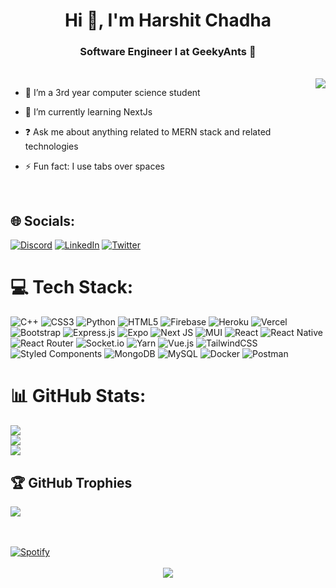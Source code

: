 <h1 align="center">Hi 👋, I'm Harshit Chadha </h1>

### <div align="center">Software Engineer I at GeekyAnts 🚀</div>  
  
  <br/>
  
  <img align="right" src="https://user-images.githubusercontent.com/62325935/194910557-5b39db09-cae8-481c-be9b-743d707a7f20.gif"/>
  

  <div align="left">

- 🔭 I’m a 3rd year computer science student
  

- 🌱 I’m currently learning NextJs  
  

- ❓ Ask me about anything related to MERN stack and related technologies  
  

- ⚡ Fun fact: I use tabs over spaces  

</div>
  
  

<br/>  


## 🌐 Socials:
[![Discord](https://img.shields.io/badge/Discord-%237289DA.svg?logo=discord&logoColor=white)](htttps://discord.gg/harshit0571#3473) [![LinkedIn](https://img.shields.io/badge/LinkedIn-%230077B5.svg?logo=linkedin&logoColor=white)](https://linkedin.com/in//in/harshit-chadha-682794214/) [![Twitter](https://img.shields.io/badge/Twitter-%231DA1F2.svg?logo=Twitter&logoColor=white)](https://twitter.com/harshit0571) 

# 💻 Tech Stack:
![C++](https://img.shields.io/badge/c++-%2300599C.svg?style=for-the-badge&logo=c%2B%2B&logoColor=white) ![CSS3](https://img.shields.io/badge/css3-%231572B6.svg?style=for-the-badge&logo=css3&logoColor=white) ![Python](https://img.shields.io/badge/python-3670A0?style=for-the-badge&logo=python&logoColor=ffdd54) ![HTML5](https://img.shields.io/badge/html5-%23E34F26.svg?style=for-the-badge&logo=html5&logoColor=white) ![Firebase](https://img.shields.io/badge/firebase-%23039BE5.svg?style=for-the-badge&logo=firebase) ![Heroku](https://img.shields.io/badge/heroku-%23430098.svg?style=for-the-badge&logo=heroku&logoColor=white) ![Vercel](https://img.shields.io/badge/vercel-%23000000.svg?style=for-the-badge&logo=vercel&logoColor=white) ![Bootstrap](https://img.shields.io/badge/bootstrap-%23563D7C.svg?style=for-the-badge&logo=bootstrap&logoColor=white) ![Express.js](https://img.shields.io/badge/express.js-%23404d59.svg?style=for-the-badge&logo=express&logoColor=%2361DAFB) ![Expo](https://img.shields.io/badge/expo-1C1E24?style=for-the-badge&logo=expo&logoColor=#D04A37) ![Next JS](https://img.shields.io/badge/Next-black?style=for-the-badge&logo=next.js&logoColor=white) ![MUI](https://img.shields.io/badge/MUI-%230081CB.svg?style=for-the-badge&logo=material-ui&logoColor=white) ![React](https://img.shields.io/badge/react-%2320232a.svg?style=for-the-badge&logo=react&logoColor=%2361DAFB) ![React Native](https://img.shields.io/badge/react_native-%2320232a.svg?style=for-the-badge&logo=react&logoColor=%2361DAFB) ![React Router](https://img.shields.io/badge/React_Router-CA4245?style=for-the-badge&logo=react-router&logoColor=white) ![Socket.io](https://img.shields.io/badge/Socket.io-black?style=for-the-badge&logo=socket.io&badgeColor=010101) ![Yarn](https://img.shields.io/badge/yarn-%232C8EBB.svg?style=for-the-badge&logo=yarn&logoColor=white) ![Vue.js](https://img.shields.io/badge/vuejs-%2335495e.svg?style=for-the-badge&logo=vuedotjs&logoColor=%234FC08D) ![TailwindCSS](https://img.shields.io/badge/tailwindcss-%2338B2AC.svg?style=for-the-badge&logo=tailwind-css&logoColor=white) ![Styled Components](https://img.shields.io/badge/styled--components-DB7093?style=for-the-badge&logo=styled-components&logoColor=white) ![MongoDB](https://img.shields.io/badge/MongoDB-%234ea94b.svg?style=for-the-badge&logo=mongodb&logoColor=white) ![MySQL](https://img.shields.io/badge/mysql-%2300f.svg?style=for-the-badge&logo=mysql&logoColor=white) ![Docker](https://img.shields.io/badge/docker-%230db7ed.svg?style=for-the-badge&logo=docker&logoColor=white) ![Postman](https://img.shields.io/badge/Postman-FF6C37?style=for-the-badge&logo=postman&logoColor=white)
# 📊 GitHub Stats:
![](https://github-readme-stats.vercel.app/api?username=harshit0571&theme=vue&hide_border=false&include_all_commits=false&count_private=true)<br/>
![](https://github-readme-streak-stats.herokuapp.com/?user=harshit0571&theme=vue&hide_border=false)<br/>
![](https://github-readme-stats.vercel.app/api/top-langs/?username=harshit0571&theme=vue&hide_border=false&include_all_commits=false&count_private=true&layout=compact)

## 🏆 GitHub Trophies
![](https://github-profile-trophy.vercel.app/?username=harshit0571&theme=discord&no-frame=false&no-bg=true&margin-w=4)

<br/>
<br/>
 <a href="https://open.spotify.com/user/31qflxg5dyoqmvhs7jncp5koemrm"/>
    <img src="https://spotify-recently-played-readme.vercel.app/api?user=31qflxg5dyoqmvhs7jncp5koemrm&count=1&width=1000" alt="Spotify"/>
 </a>
<br/>  
<br/>

<div align="center">
<img src="https://komarev.com/ghpvc/?username=harshit0571&&style=flat-square" align="center" /> 
</div>  



